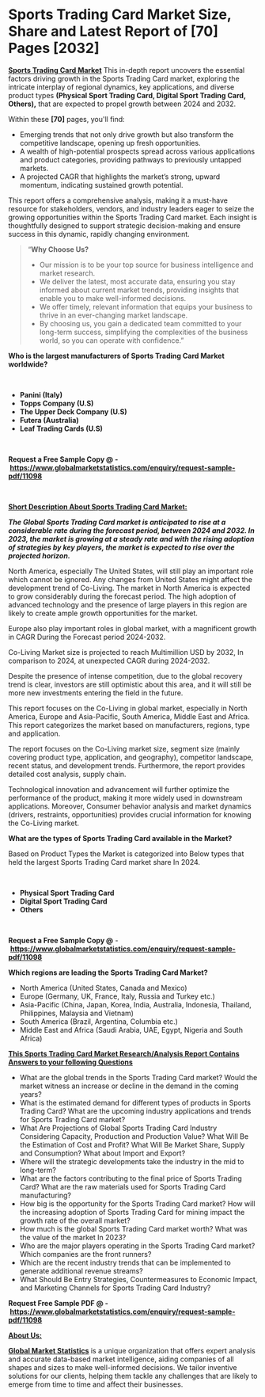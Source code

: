 <h1>Sports Trading Card Market Size, Share and Latest Report of [70] Pages [2032]</h1>
<p><a href="https://www.globalmarketstatistics.com/market-reports/sports-trading-card-market-11098"><strong>Sports Trading Card Market</strong></a> This in-depth report uncovers the essential factors driving growth in the Sports Trading Card market, exploring the intricate interplay of regional dynamics, key applications, and diverse product types <strong>(Physical Sport Trading Card, Digital Sport Trading Card, Others),</strong> that are expected to propel growth between 2024 and 2032.</p>
<p>Within these <strong>[70]</strong> pages, you'll find:</p>
<ul>
<li>Emerging trends that not only drive growth but also transform the competitive landscape, opening up fresh opportunities.</li>
<li>A wealth of high-potential prospects spread across various applications and product categories, providing pathways to previously untapped markets.</li>
<li>A projected CAGR that highlights the market&rsquo;s strong, upward momentum, indicating sustained growth potential.</li>
</ul>
<p>This report offers a comprehensive analysis, making it a must-have resource for stakeholders, vendors, and industry leaders eager to seize the growing opportunities within the Sports Trading Card market. Each insight is thoughtfully designed to support strategic decision-making and ensure success in this dynamic, rapidly changing environment.</p>
<blockquote class="">
<p>&ldquo;<strong>Why Choose Us? </strong></p>
<ul>
<li>Our mission is to be your top source for business intelligence and market research.</li>
<li>We deliver the latest, most accurate data, ensuring you stay informed about current market trends, providing insights that enable you to make well-informed decisions.</li>
<li>We offer timely, relevant information that equips your business to thrive in an ever-changing market landscape.</li>
<li>By choosing us, you gain a dedicated team committed to your long-term success, simplifying the complexities of the business world, so you can operate with confidence.&rdquo;</li>
</ul>
</blockquote>
<p><strong>Who is the largest manufacturers of Sports Trading Card Market worldwide?</strong></p>
<p>&nbsp;</p>
<ul>
<li><strong>Panini (Italy)</strong></li>
<li><strong>Topps Company (U.S)</strong></li>
<li><strong>The Upper Deck Company (U.S)</strong></li>
<li><strong>Futera (Australia)</strong></li>
<li><strong>Leaf Trading Cards (U.S)</strong></li>
</ul>
<p>&nbsp;</p>
<p><strong>Request a Free Sample Copy @ -&nbsp;</strong><a href="https://www.globalmarketstatistics.com/enquiry/request-sample-pdf/11098"><strong>https://www.globalmarketstatistics.com/enquiry/request-sample-pdf/11098</strong></a></p>
<p>&nbsp;</p>
<p><strong><u>Short Description About Sports Trading Card Market:</u></strong></p>
<p><strong><em>The Global Sports Trading Card market is anticipated to rise at a considerable rate during the forecast period, between 2024 and 2032. In 2023, the market is growing at a steady rate and with the rising adoption of strategies by key players, the market is expected to rise over the projected horizon.</em></strong></p>
<p>North America, especially The United States, will still play an important role which cannot be ignored. Any changes from United States might affect the development trend of Co-Living. The market in North America is expected to grow considerably during the forecast period. The high adoption of advanced technology and the presence of large players in this region are likely to create ample growth opportunities for the market.</p>
<p>Europe also play important roles in global market, with a magnificent growth in CAGR During the Forecast period 2024-2032.</p>
<p>Co-Living Market size is projected to reach Multimillion USD by 2032, In comparison to 2024, at unexpected CAGR during 2024-2032.</p>
<p>Despite the presence of intense competition, due to the global recovery trend is clear, investors are still optimistic about this area, and it will still be more new investments entering the field in the future.</p>
<p>This report focuses on the Co-Living in global market, especially in North America, Europe and Asia-Pacific, South America, Middle East and Africa. This report categorizes the market based on manufacturers, regions, type and application.</p>
<p>The report focuses on the Co-Living market size, segment size (mainly covering product type, application, and geography), competitor landscape, recent status, and development trends. Furthermore, the report provides detailed cost analysis, supply chain.</p>
<p>Technological innovation and advancement will further optimize the performance of the product, making it more widely used in downstream applications. Moreover, Consumer behavior analysis and market dynamics (drivers, restraints, opportunities) provides crucial information for knowing the Co-Living market.</p>
<p><strong>What are the types of Sports Trading Card available in the Market?</strong></p>
<p>Based on Product Types the Market is categorized into Below types that held the largest Sports Trading Card market share In 2024.</p>
<p>&nbsp;</p>
<ul>
<li><strong>Physical Sport Trading Card</strong></li>
<li><strong>Digital Sport Trading Card</strong></li>
<li><strong>Others</strong></li>
</ul>
<p>&nbsp;</p>
<p><strong>Request a Free Sample Copy @</strong>&nbsp;-&nbsp;<a href="https://www.globalmarketstatistics.com/enquiry/request-sample-pdf/11098"><strong>https://www.globalmarketstatistics.com/enquiry/request-sample-pdf/11098</strong></a></p>
<p><strong>Which regions are leading the Sports Trading Card Market?</strong></p>
<ul>
<li>North America (United States, Canada and Mexico)</li>
<li>Europe (Germany, UK, France, Italy, Russia and Turkey etc.)</li>
<li>Asia-Pacific (China, Japan, Korea, India, Australia, Indonesia, Thailand, Philippines, Malaysia and Vietnam)</li>
<li>South America (Brazil, Argentina, Columbia etc.)</li>
<li>Middle East and Africa (Saudi Arabia, UAE, Egypt, Nigeria and South Africa)</li>
</ul>
<p><strong><u>This Sports Trading Card Market Research/Analysis Report Contains Answers to your following Questions</u></strong></p>
<ul>
<li>What are the global trends in the Sports Trading Card market? Would the market witness an increase or decline in the demand in the coming years?</li>
<li>What is the estimated demand for different types of products in Sports Trading Card? What are the upcoming industry applications and trends for Sports Trading Card market?</li>
<li>What Are Projections of Global Sports Trading Card Industry Considering Capacity, Production and Production Value? What Will Be the Estimation of Cost and Profit? What Will Be Market Share, Supply and Consumption? What about Import and Export?</li>
<li>Where will the strategic developments take the industry in the mid to long-term?</li>
<li>What are the factors contributing to the final price of Sports Trading Card? What are the raw materials used for Sports Trading Card manufacturing?</li>
<li>How big is the opportunity for the Sports Trading Card market? How will the increasing adoption of Sports Trading Card for mining impact the growth rate of the overall market?</li>
<li>How much is the global Sports Trading Card market worth? What was the value of the market In 2023?</li>
<li>Who are the major players operating in the Sports Trading Card market? Which companies are the front runners?</li>
<li>Which are the recent industry trends that can be implemented to generate additional revenue streams?</li>
<li>What Should Be Entry Strategies, Countermeasures to Economic Impact, and Marketing Channels for Sports Trading Card Industry?</li>
</ul>
<p><strong>Request Free Sample PDF @ -&nbsp;</strong><a href="https://www.globalmarketstatistics.com/enquiry/request-sample-pdf/11098"><strong>https://www.globalmarketstatistics.com/enquiry/request-sample-pdf/11098</strong></a></p>
<p><strong><u>About Us:</u></strong></p>
<p><a href="https://www.globalmarketstatistics.com/"><strong>Global Market Statistics</strong></a>&nbsp;is a unique organization that offers expert analysis and accurate data-based market intelligence, aiding companies of all shapes and sizes to make well-informed decisions. We tailor inventive solutions for our clients, helping them tackle any challenges that are likely to emerge from time to time and affect their businesses.</p>